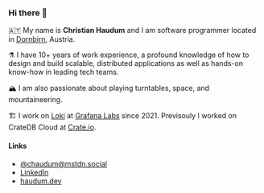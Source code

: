 ### Hi there 👋

🇦🇹 My name is **Christian Haudum** and I am software programmer located in [Dornbirn](https://www.openstreetmap.org/relation/75110), Austria.

⚗️ I have 10+ years of work experience, a profound knowledge of how to design and build scalable, distributed applications as well as hands-on know-how in leading tech teams.

🏔️ I am also passionate about playing turntables, space, and mountaineering.

🏗️ I work on [Loki](https://github.com/grafana/loki) at [Grafana Labs](https://grafana.com) since 2021. Previsouly I worked on CrateDB Cloud at [Crate.io](https://crate.io).

#### Links
<ul>
  <li><a rel="me" href="https://mstdn.social/@chaudum">@chaudum@mstdn.social</a></li>
  <li><a rel="me" href="https://linkedin.com/in/christianhaudum">LinkedIn</a></li>
  <li><a rel="me" href="https://haudum.dev">haudum.dev</a></li>
</ul>
